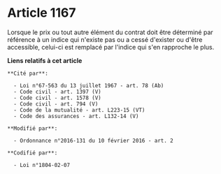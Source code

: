 # Article 1167

Lorsque le prix ou tout autre élément du contrat doit être déterminé par référence à un indice qui n'existe pas ou a cessé
d'exister ou d'être accessible, celui-ci est remplacé par l'indice qui s'en rapproche le plus.

**Liens relatifs à cet article**

	**Cité par**:

	  - Loi n°67-563 du 13 juillet 1967 - art. 78 (Ab)
	  - Code civil - art. 1397 (V)
	  - Code civil - art. 1578 (V)
	  - Code civil - art. 794 (V)
	  - Code de la mutualité - art. L223-15 (VT)
	  - Code des assurances - art. L132-14 (V)

	**Modifié par**:

	  - Ordonnance n°2016-131 du 10 février 2016 - art. 2

	**Codifié par**:

	  - Loi n°1804-02-07
